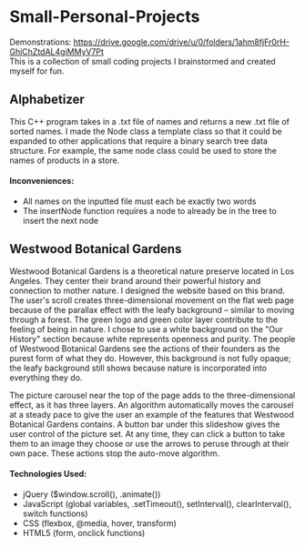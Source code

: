 # Small-Personal-Projects #
Demonstrations: https://drive.google.com/drive/u/0/folders/1ahm8fjFr0rH-GhiChZtdAL4giMMyV7Pt   
This is a collection of small coding projects I brainstormed and created myself for fun.

## Alphabetizer ##
This C++ program takes in a .txt file of names and returns a new .txt file of sorted names. I made the Node class a template class so that it could be expanded to other applications that require a binary search tree data structure. For example, the same node class could be used to store the names of products in a store.

#### Inconveniences: ####
* All names on the inputted file must each be exactly two words <br />
* The insertNode function requires a node to already be in the tree to insert the next node  <br />

## Westwood Botanical Gardens ##
Westwood Botanical Gardens is a theoretical nature preserve located in Los Angeles. They center their brand around their powerful history and connection to mother nature. I designed the website based on this brand. The user's scroll creates three-dimensional movement on the flat web page because of the parallax effect with the leafy background – similar to moving through a forest. The green logo and green color layer contribute to the feeling of being in nature. I chose to use a white background on the "Our History" section because white represents openness and purity. The people of Westwood Botanical Gardens see the actions of their founders as the purest form of what they do. However, this background is not fully opaque; the leafy background still shows because nature is incorporated into everything they do.  

The picture carousel near the top of the page adds to the three-dimensional effect, as it has three layers. An algorithm automatically moves the carousel at a steady pace to give the user an example of the features that Westwood Botanical Gardens contains. A button bar under this slideshow gives the user control of the picture set. At any time, they can click a button to take them to an image they choose or use the arrows to peruse through at their own pace. These actions stop the auto-move algorithm.  

#### Technologies Used: ####
* jQuery ($window.scroll(), .animate()) <br />
* JavaScript (global variables, .setTimeout(), setInterval(), clearInterval(), switch functions) <br />
* CSS (flexbox, @media, hover, transform) <br />
* HTML5 (form, onclick functions) <br />
 <br />

